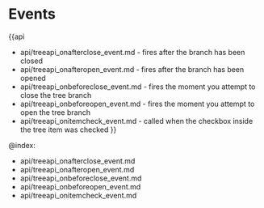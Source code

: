 Events
=======

{{api
- api/treeapi_onafterclose_event.md - fires after the branch has been closed
- api/treeapi_onafteropen_event.md - fires after the branch has been opened
- api/treeapi_onbeforeclose_event.md - fires the moment you attempt to close the tree branch
- api/treeapi_onbeforeopen_event.md - fires the moment you attempt to open the tree branch
- api/treeapi_onitemcheck_event.md - called when the checkbox inside the tree item was checked
}}

@index:
- api/treeapi_onafterclose_event.md
- api/treeapi_onafteropen_event.md
- api/treeapi_onbeforeclose_event.md
- api/treeapi_onbeforeopen_event.md
- api/treeapi_onitemcheck_event.md


